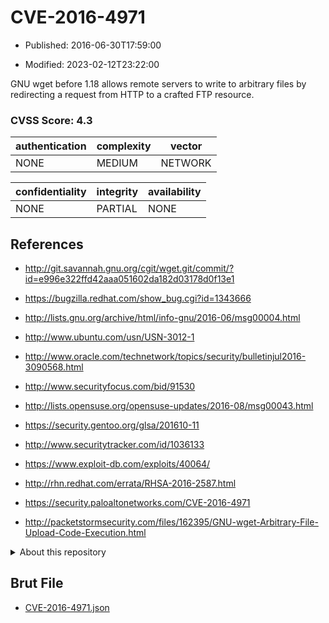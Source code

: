 # CVE-2016-4971

- Published: 2016-06-30T17:59:00

- Modified: 2023-02-12T23:22:00

GNU wget before 1.18 allows remote servers to write to arbitrary files by redirecting a request from HTTP to a crafted FTP resource.

### CVSS Score: **4.3**

| authentication | complexity | vector |
| --- | --- | --- |
| NONE | MEDIUM | NETWORK |

| confidentiality | integrity | availability |
| --- | --- | --- |
| NONE | PARTIAL | NONE |

## References

* http://git.savannah.gnu.org/cgit/wget.git/commit/?id=e996e322ffd42aaa051602da182d03178d0f13e1

* https://bugzilla.redhat.com/show_bug.cgi?id=1343666

* http://lists.gnu.org/archive/html/info-gnu/2016-06/msg00004.html

* http://www.ubuntu.com/usn/USN-3012-1

* http://www.oracle.com/technetwork/topics/security/bulletinjul2016-3090568.html

* http://www.securityfocus.com/bid/91530

* http://lists.opensuse.org/opensuse-updates/2016-08/msg00043.html

* https://security.gentoo.org/glsa/201610-11

* http://www.securitytracker.com/id/1036133

* https://www.exploit-db.com/exploits/40064/

* http://rhn.redhat.com/errata/RHSA-2016-2587.html

* https://security.paloaltonetworks.com/CVE-2016-4971

* http://packetstormsecurity.com/files/162395/GNU-wget-Arbitrary-File-Upload-Code-Execution.html

<details>
<summary>About this repository</summary> 

  This repository is part of the project [Live Hack CVE](https://github.com/Live-Hack-CVE). Main website can be found [www.live-hack.org](https://www.live-hack.org) 
  
  Made by [Sn0wAlice](https://github.com/Sn0wAlice) for the people that care about security and need to have a feed of the latest CVEs. Hope you enjoy it, don't forget to star the repo and follow me on [Twitter](https://twitter.com/Sn0wAlice) and [Github](https://github.com/Sn0wAlice). And that is my [personnal website](https://www.alice-snow.me/)

  - [Home Page](https://github.com/Live-Hack-CVE)
  - [Framework](https://github.com/Live-Hack-CVE/cve-framework)
  - [CVE database](https://github.com/Live-Hack-CVE/full_database)
  - [Changelog](https://github.com/Live-Hack-CVE/Changelog)
</details>

## Brut File

* [CVE-2016-4971.json](https://raw.githubusercontent.com/Live-Hack-CVE/full_database/main/cves/2016/CVE-2016-4971.json)

